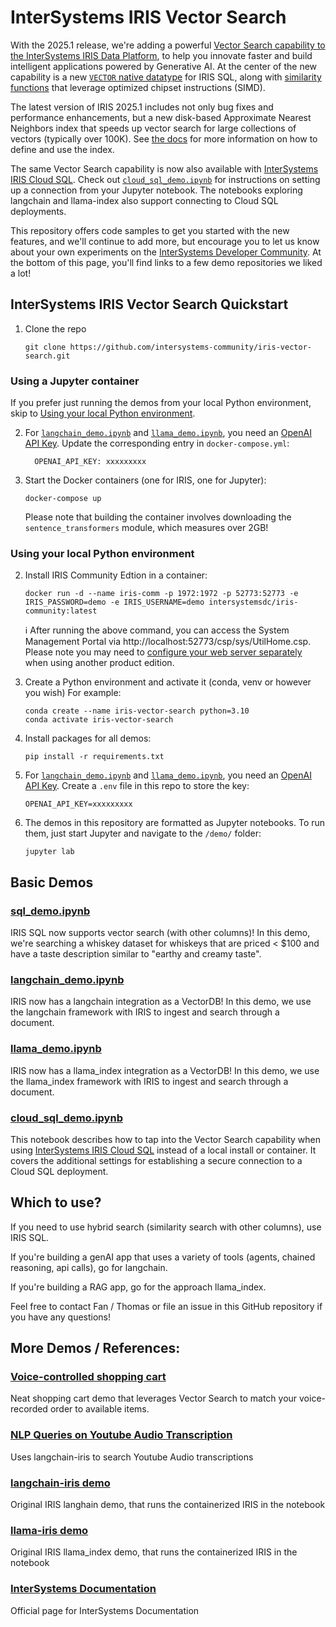 # InterSystems IRIS Vector Search

With the 2025.1 release, we're adding a powerful [Vector Search capability to the InterSystems IRIS Data Platform](https://www.intersystems.com/news/iris-vector-search-support-ai-applications/), to help you innovate faster and build intelligent applications powered by Generative AI. At the center of the new capability is a new [`VECTOR` native datatype](https://docs.intersystems.com/irislatest/csp/docbook/DocBook.UI.Page.cls?KEY=RSQL_datatype&ADJUST=1) for IRIS SQL, along with [similarity functions](https://docs.intersystems.com/irislatest/csp/docbook/DocBook.UI.Page.cls?KEY=GSQL_vecsearch&ADJUST=1) that leverage optimized chipset instructions (SIMD).

The latest version of IRIS 2025.1 includes not only bug fixes and performance enhancements, but a new disk-based Approximate Nearest Neighbors index that speeds up vector search for large collections of vectors (typically over 100K). See [the docs](https://docs.intersystems.com/iris20251/csp/docbook/DocBook.UI.Page.cls?KEY=GSQL_vecsearch#GSQL_vecsearch_index) for more information on how to define and use the index.

The same Vector Search capability is now also available with [InterSystems IRIS Cloud SQL](https://developer.intersystems.com/products/iris-cloud-sql-integratedml/). Check out [`cloud_sql_demo.ipynb`](demo/cloud_sql_demo.ipynb) for instructions on setting up a connection from your Jupyter notebook. The notebooks exploring langchain and llama-index also support connecting to Cloud SQL deployments.

This repository offers code samples to get you started with the new features, and we'll continue to add more, but encourage you to let us know about your own experiments on the [InterSystems Developer Community](https://community.intersystems.com). At the bottom of this page, you'll find links to a few demo repositories we liked a lot!


## InterSystems IRIS Vector Search Quickstart

1. Clone the repo
    ```Shell
    git clone https://github.com/intersystems-community/iris-vector-search.git
    ```
   

### Using a Jupyter container

If you prefer just running the demos from your local Python environment, skip to [Using your local Python environment](#using-your-local-python-environment).


2. For [`langchain_demo.ipynb`](demo/langchain_demo.ipynb) and [`llama_demo.ipynb`](demo/llama_demo.ipynb), you need an [OpenAI API Key](https://platform.openai.com/api-keys). Update the corresponding entry in `docker-compose.yml`:
    ```
      OPENAI_API_KEY: xxxxxxxxx
    ```

3. Start the Docker containers (one for IRIS, one for Jupyter):
    ```Shell
    docker-compose up
    ```

    Please note that building the container involves downloading the `sentence_transformers` module, which measures over 2GB!

### Using your local Python environment 

2. Install IRIS Community Edtion in a container:
    ```Shell
    docker run -d --name iris-comm -p 1972:1972 -p 52773:52773 -e IRIS_PASSWORD=demo -e IRIS_USERNAME=demo intersystemsdc/iris-community:latest 
    ```
    :information_source: After running the above command, you can access the System Management Portal via http://localhost:52773/csp/sys/UtilHome.csp. Please note you may need to [configure your web server separately](https://docs.intersystems.com/irislatest/csp/docbook/DocBook.UI.Page.cls?KEY=GCGI_private_web&ADJUST=1) when using another product edition.

3. Create a Python environment and activate it (conda, venv or however you wish) For example:
    
    ```Shell
    conda create --name iris-vector-search python=3.10
    conda activate iris-vector-search
    ```

4. Install packages for all demos:
    ```Shell
    pip install -r requirements.txt
    ```

5. For [`langchain_demo.ipynb`](demo/langchain_demo.ipynb) and [`llama_demo.ipynb`](demo/llama_demo.ipynb), you need an [OpenAI API Key](https://platform.openai.com/api-keys). Create a `.env` file in this repo to store the key:
    ```
    OPENAI_API_KEY=xxxxxxxxx
    ```
    
6. The demos in this repository are formatted as Jupyter notebooks. To run them, just start Jupyter and navigate to the `/demo/` folder:

    ```Shell
    jupyter lab
    ```

## Basic Demos

### [sql_demo.ipynb](demo/sql_demo.ipynb)

IRIS SQL now supports vector search (with other columns)! In this demo, we're searching a whiskey dataset for whiskeys that are priced < $100 and have a taste description similar to "earthy and creamy taste".

### [langchain_demo.ipynb](demo/langchain_demo.ipynb)

IRIS now has a langchain integration as a VectorDB! In this demo, we use the langchain framework with IRIS to ingest and search through a document. 

### [llama_demo.ipynb](demo/llama_demo.ipynb)

IRIS now has a llama_index integration as a VectorDB! In this demo, we use the llama_index framework with IRIS to ingest and search through a document. 

### [cloud_sql_demo.ipynb](demo/cloud_sql_demo.ipynb)

This notebook describes how to tap into the Vector Search capability when using [InterSystems IRIS Cloud SQL](https://developer.intersystems.com/products/iris-cloud-sql-integratedml/) instead of a local install or container. It covers the additional settings for establishing a secure connection to a Cloud SQL deployment.


## Which to use?

If you need to use hybrid search (similarity search with other columns), use IRIS SQL. 

If you're building a genAI app that uses a variety of tools (agents, chained reasoning, api calls), go for langchain. 

If you're building a RAG app, go for the approach llama_index.

Feel free to contact Fan / Thomas or file an issue in this GitHub repository if you have any questions!


## More Demos / References:

### [Voice-controlled shopping cart](https://github.com/intersystems-dach/RAG-demo)
Neat shopping cart demo that leverages Vector Search to match your voice-recorded order to available items.

### [NLP Queries on  Youtube Audio Transcription](https://github.com/jrpereirajr/intersystems-iris-notebooks/blob/main/vector/langchain-iris/nlp_queries_on_youtube_audio_transcription_dataset.ipynb)
Uses langchain-iris to search Youtube Audio transcriptions

### [langchain-iris demo](https://github.com/caretdev/langchain-iris/blob/main/demo.ipynb)
Original IRIS langhain demo, that runs the containerized IRIS in the notebook

### [llama-iris demo](https://github.com/caretdev/llama-iris/blob/main/demo.ipynb)
Original IRIS llama_index demo, that runs the containerized IRIS in the notebook

### [InterSystems Documentation](https://docs.intersystems.com/)
Official page for InterSystems Documentation
